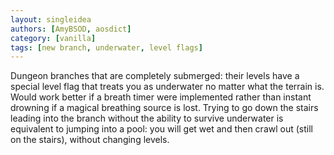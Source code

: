 ```yaml
---
layout: singleidea
authors: [AmyBSOD, aosdict]
category: [vanilla]
tags: [new branch, underwater, level flags]
---
```

Dungeon branches that are completely submerged: their levels have a special level flag that treats you as underwater no matter what the terrain is. Would work better if a breath timer were implemented rather than instant drowning if a magical breathing source is lost. Trying to go down the stairs leading into the branch without the ability to survive underwater is equivalent to jumping into a pool: you will get wet and then crawl out (still on the stairs), without changing levels.
